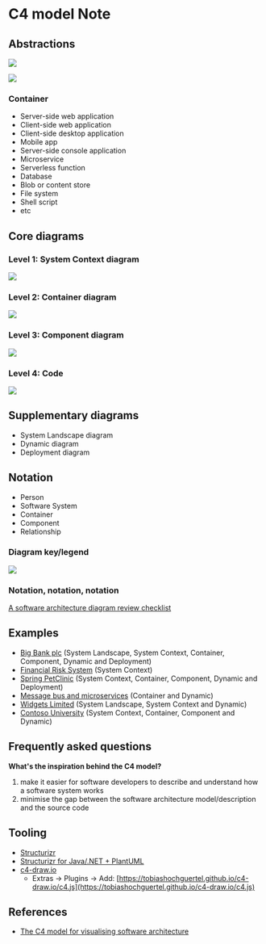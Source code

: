 # C4 model Note

## Abstractions
![](https://c4model.com/img/abstractions.png)

![](https://c4model.com/img/model.png)

### Container
- Server-side web application
- Client-side web application
- Client-side desktop application
- Mobile app
- Server-side console application
- Microservice
- Serverless function
- Database
- Blob or content store
- File system
- Shell script
- etc

## Core diagrams
### Level 1: System Context diagram
![](https://c4model.com/img/bigbankplc-SystemContext.png)

### Level 2: Container diagram 
![](https://c4model.com/img/bigbankplc-Containers.png)

### Level 3: Component diagram
![](https://c4model.com/img/bigbankplc-Components.png)

### Level 4: Code
![](https://c4model.com/img/bigbankplc-Classes.png)

## Supplementary diagrams
- System Landscape diagram
- Dynamic diagram
- Deployment diagram

## Notation
- Person
- Software System
- Container
- Component
- Relationship

### Diagram key/legend
![](https://c4model.com/img/bigbankplc-Containers-key.png)

### Notation, notation, notation
[A software architecture diagram review checklist](https://c4model.com/assets/software-architecture-diagram-review-checklist.pdf)

## Examples
- [Big Bank plc](https://structurizr.com/share/36141#SystemContext) (System Landscape, System Context, Container, Component, Dynamic and Deployment)
- [Financial Risk System](https://structurizr.com/share/31) (System Context)
- [Spring PetClinic](https://structurizr.com/share/1#components) (System Context, Container, Component, Dynamic and Deployment)
- [Message bus and microservices](https://structurizr.com/share/4241#CustomerUpdateEvent) (Container and Dynamic)
- [Widgets Limited](https://structurizr.com/share/14471#SystemLandscape) (System Landscape, System Context and Dynamic)
- [Contoso University](https://structurizr.com/share/9581#3) (System Context, Container, Component and Dynamic)

## Frequently asked questions
**What's the inspiration behind the C4 model?**
1. make it easier for software developers to describe and understand how a software system works
1. minimise the gap between the software architecture model/description and the source code

## Tooling
- [Structurizr](https://structurizr.com/)
- [Structurizr for Java/.NET + PlantUML](https://github.com/structurizr/java/blob/master/docs/plantuml.md)
- [c4-draw.io](https://github.com/tobiashochguertel/c4-draw.io)
    * Extras → Plugins → Add: [https://tobiashochguertel.github.io/c4-draw.io/c4.js](https://tobiashochguertel.github.io/c4-draw.io/c4.js)

## References
- [The C4 model for visualising software architecture](https://c4model.com/)